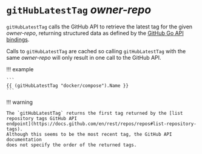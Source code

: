 # `gitHubLatestTag` *owner-repo*

`gitHubLatestTag` calls the GitHub API to retrieve the latest tag for the given
*owner-repo*, returning structured data as defined by the [GitHub Go API
bindings](https://pkg.go.dev/github.com/google/go-github/v52/github#RepositoryTag).

Calls to `gitHubLatestTag` are cached so calling `gitHubLatestTag` with the
same *owner-repo* will only result in one call to the GitHub API.

!!! example

    ```
    {{ (gitHubLatestTag "docker/compose").Name }}
    ```

!!! warning

    The `gitHubLatestTag` returns the first tag returned by the [list
    repository tags GitHub API
    endpoint](https://docs.github.com/en/rest/repos/repos#list-repository-tags).
    Although this seems to be the most recent tag, the GitHub API documentation
    does not specify the order of the returned tags.
